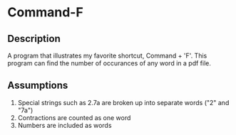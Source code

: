 # Command-F
## Description
A program that illustrates my favorite shortcut, Command + 'F'. This program can find the number of occurances of any word in a pdf file. 

## Assumptions
1. Special strings such as 2.7a are broken up into separate words ("2" and "7a")
2. Contractions are counted as one word
3. Numbers are included as words
